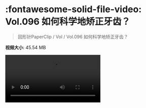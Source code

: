 # :fontawesome-solid-file-video: Vol.096 如何科学地矫正牙齿？

> 回形针PaperClip / Vol / Vol.096 如何科学地矫正牙齿？

**视频大小**: 45.54 MB

<div class="video"><video src="https://file.hsyhx.top/archive/PaperClip/Vol/096.mp4" controls preload>🤔 您的浏览器不支持 video 标签</video></div>